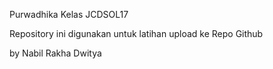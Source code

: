 Purwadhika Kelas JCDSOL17

Repository ini digunakan untuk latihan upload ke Repo Github

by Nabil Rakha Dwitya